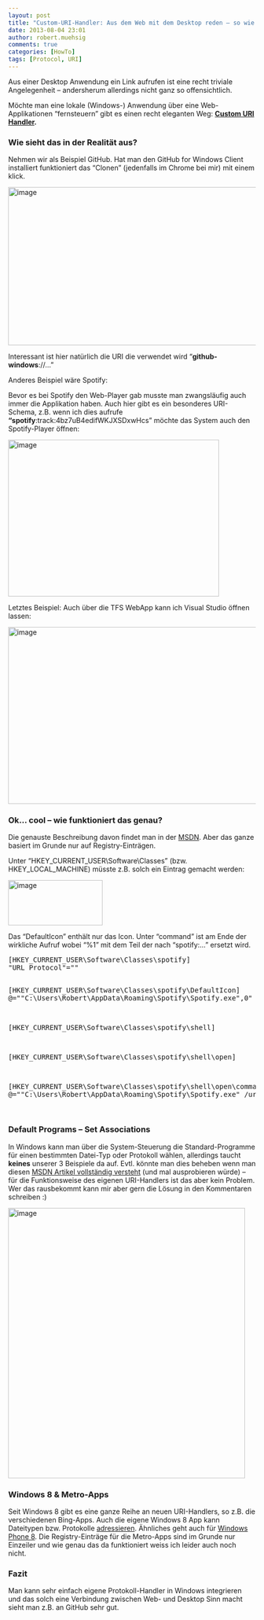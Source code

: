 ```yaml
---
layout: post
title: "Custom-URI-Handler: Aus dem Web mit dem Desktop reden – so wie Spotify & GitHub for Windows"
date: 2013-08-04 23:01
author: robert.muehsig
comments: true
categories: [HowTo]
tags: [Protocol, URI]
---
```

<p>Aus einer Desktop Anwendung ein Link aufrufen ist eine recht triviale Angelegenheit – andersherum allerdings nicht ganz so offensichtlich. </p> <p>Möchte man eine lokale (Windows-) Anwendung über eine Web-Applikationen “fernsteuern” gibt es einen recht eleganten Weg: <a href="http://msdn.microsoft.com/en-us/library/aa767914(v=vs.85).aspx"><strong>Custom URI Handler</strong></a><strong>.</strong></p> <h3>Wie sieht das in der Realität aus?</h3> <p>Nehmen wir als Beispiel GitHub. Hat man den GitHub for Windows Client installiert funktioniert das “Clonen” (jedenfalls im Chrome bei mir) mit einem klick.</p> <p><a href="{{BASE_PATH}}/assets/wp-images/image1877.png"><img title="image" style="border-top: 0px; border-right: 0px; border-bottom: 0px; border-left: 0px; display: inline" border="0" alt="image" src="{{BASE_PATH}}/assets/wp-images/image_thumb1018.png" width="574" height="322"></a> </p> <p>Interessant ist hier natürlich die URI die verwendet wird “<strong>github-windows</strong>://…”</p> <p>Anderes Beispiel wäre Spotify:</p> <p>Bevor es bei Spotify den Web-Player gab musste man zwangsläufig auch immer die Applikation haben. Auch hier gibt es ein besonderes URI-Schema, z.B. wenn ich dies aufrufe <strong>“spotify</strong>:track:4bz7uB4edifWKJXSDxwHcs” möchte das System auch den Spotify-Player öffnen:</p> <p><a href="{{BASE_PATH}}/assets/wp-images/image1878.png"><img title="image" style="border-top: 0px; border-right: 0px; border-bottom: 0px; border-left: 0px; display: inline" border="0" alt="image" src="{{BASE_PATH}}/assets/wp-images/image_thumb1019.png" width="429" height="319"></a> </p> <p>Letztes Beispiel: Auch über die TFS WebApp kann ich Visual Studio öffnen lassen:</p> <p><a href="{{BASE_PATH}}/assets/wp-images/image1879.png"><img title="image" style="border-top: 0px; border-right: 0px; border-bottom: 0px; border-left: 0px; display: inline" border="0" alt="image" src="{{BASE_PATH}}/assets/wp-images/image_thumb1020.png" width="507" height="360"></a> </p> <h3>Ok… cool – wie funktioniert das genau?</h3> <p>Die genauste Beschreibung davon findet man in der <a href="http://msdn.microsoft.com/en-us/library/aa767914(v=vs.85).aspx">MSDN</a>. Aber das ganze basiert im Grunde nur auf Registry-Einträgen.</p> <p>Unter “HKEY_CURRENT_USER\Software\Classes” (bzw. HKEY_LOCAL_MACHINE) müsste z.B. solch ein Eintrag gemacht werden:</p> <p><a href="{{BASE_PATH}}/assets/wp-images/image1880.png"><img title="image" style="border-top: 0px; border-right: 0px; border-bottom: 0px; border-left: 0px; display: inline" border="0" alt="image" src="{{BASE_PATH}}/assets/wp-images/image_thumb1021.png" width="192" height="92"></a> </p> <p>Das “DefaultIcon” enthält nur das Icon. Unter “command” ist am Ende der wirkliche Aufruf wobei “%1” mit dem Teil der nach “spotify:…” ersetzt wird.</p><pre class="brush: csharp; auto-links: true; collapse: false; first-line: 1; gutter: true; html-script: false; light: false; ruler: false; smart-tabs: true; tab-size: 4; toolbar: true;">[HKEY_CURRENT_USER\Software\Classes\spotify]
"URL Protocol"=""

[HKEY_CURRENT_USER\Software\Classes\spotify\DefaultIcon]
@="\"C:\\Users\\Robert\\AppData\\Roaming\\Spotify\\Spotify.exe\",0"

[HKEY_CURRENT_USER\Software\Classes\spotify\shell]

[HKEY_CURRENT_USER\Software\Classes\spotify\shell\open]

[HKEY_CURRENT_USER\Software\Classes\spotify\shell\open\command]
@="\"C:\\Users\\Robert\\AppData\\Roaming\\Spotify\\Spotify.exe\" /uri %1"

</pre>
<h3>Default Programs – Set Associations</h3>
<p>In Windows kann man über die System-Steuerung die Standard-Programme für einen bestimmten Datei-Typ oder Protokoll wählen, allerdings taucht <strong>keines</strong> unserer 3 Beispiele da auf. Evtl. könnte man dies beheben wenn man diesen <a href="http://msdn.microsoft.com/en-us/library/cc144109%28VS.85%29.aspx#client_typespecific_information">MSDN Artikel vollständig versteht</a> (und mal ausprobieren würde) – für die Funktionsweise des eigenen URI-Handlers ist das aber kein Problem. Wer das rausbekommt kann mir aber gern die Lösung in den Kommentaren schreiben :)</p>
<p><a href="{{BASE_PATH}}/assets/wp-images/image1881.png"><img title="image" style="border-top: 0px; border-right: 0px; border-bottom: 0px; border-left: 0px; display: inline" border="0" alt="image" src="{{BASE_PATH}}/assets/wp-images/image_thumb1022.png" width="482" height="550"></a> </p>
<h3>Windows 8 &amp; Metro-Apps</h3>
<p>Seit Windows 8 gibt es eine ganze Reihe an neuen URI-Handlers, so z.B. die verschiedenen Bing-Apps. Auch die eigene Windows 8 App kann Dateitypen bzw. Protokolle <a href="http://code.msdn.microsoft.com/windowsapps/Association-Launching-535d2cec#content">adressieren</a>. Ähnliches geht auch für <a href="http://msdn.microsoft.com/en-us/library/windowsphone/develop/jj206987(v=vs.105).aspx">Windows Phone 8</a>. Die Registry-Einträge für die Metro-Apps sind im Grunde nur Einzeiler und wie genau das da funktioniert weiss ich leider auch noch nicht.</p>
<h3>Fazit</h3>
<p>Man kann sehr einfach eigene Protokoll-Handler in Windows integrieren und das solch eine Verbindung zwischen Web- und Desktop Sinn macht sieht man z.B. an GitHub sehr gut.</p>
